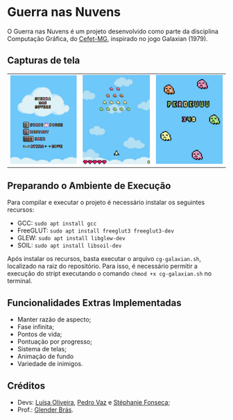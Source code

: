 # Guerra nas Nuvens
O Guerra nas Nuvens é um projeto desenvolvido como parte da disciplina Computação Gráfica, do [Cefet-MG](https://cefetmg.br), inspirado no jogo Galaxian (1979).

## Capturas de tela

|                                 |                       |                              |
|---------------------------------|:----------------------|:----------------------------:|
|![intro-do-jogo](docs/intro.jpg) | ![jogo](docs/jogo.jpg) | ![fim-do-jogo](docs/fim.jpg) |



## Preparando o Ambiente de Execução
Para compilar e executar o projeto é necessário instalar os seguintes recursos:
- GCC: `sudo apt install gcc`
- FreeGLUT: `sudo apt install freeglut3 freeglut3-dev`
- GLEW: `sudo apt install libglew-dev`
- SOIL: `sudo apt install libsoil-dev`

Após instalar os recursos, basta executar o arquivo `cg-galaxian.sh`, localizado na raiz do repositório. Para isso, é necessário permitir a execução do stript executando o comando `chmod +x cg-galaxian.sh` no terminal.

## Funcionalidades Extras Implementadas
- Manter razão de aspecto;
- Fase infinita;
- Pontos de vida;
- Pontuação por progresso;
- Sistema de telas;
- Animação de fundo
- Variedade de inimigos.

## Créditos
- Devs: [Luísa Oliveira](https://github.com/luisaoliveira), [Pedro Vaz](https://github.com/vazConnected) e [Stéphanie Fonseca](https://github.com/steponnie);
- Prof.: [Glender Brás](https://github.com/glenderbras).

